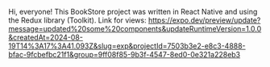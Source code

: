 Hi, everyone!
This BookStore project was written in React Native and using the Redux library (Toolkit).
Link for views: 
https://expo.dev/preview/update?message=updated%20some%20components&updateRuntimeVersion=1.0.0&createdAt=2024-08-19T14%3A17%3A41.093Z&slug=exp&projectId=7503b3e2-e8c3-4888-bfac-9fcbefbc21f1&group=9ff08f85-9b3f-4547-8ed0-0e321a228eb3
